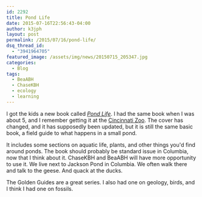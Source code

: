```yaml
---
id: 2292
title: Pond Life
date: 2015-07-16T22:56:43-04:00
author: k3jph
layout: post
permalink: /2015/07/16/pond-life/
dsq_thread_id:
  - "3941964705"
featured_image: /assets/img/news/20150715_205347.jpg
categories:
  - Blog
tags:
  - BeaABH
  - ChaseKBH
  - ecology
  - learning
---
```

I got the kids a new book called _[Pond Life](http://www.amazon.com/Pond-Golden-Guide-Martins-Press/dp/1582381305)_.  I had the same book when I was about 5, and I remember getting it at the [Cincinnati Zoo](http://cincinnatizoo.org/).  The cover has changed, and it has supposedly been updated, but it is still the same basic book, a field guide to what happens in a small pond.

It includes some sections on aquatic life, plants, and other things you'd find around ponds.  The book should probably be standard issue in Columbia, now that I think about it.  ChaseKBH and BeaABH will have more opportunity to use it.  We live next to Jackson Pond in Columbia.  We often walk there and talk to the geese.  And quack at the ducks.  

The Golden Guides are a great series.  I also had one on geology, birds, and I think I had one on fossils.  
